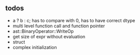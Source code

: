 ## todos

- a ? b : c;    has to compare with 0, has to have correct dtype
- multi level function call and function pointer
- ast::BinaryOperator::WriteOp
- get size of expr without evaluation
- struct
- complex initialization